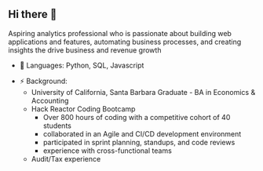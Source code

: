 ## Hi there 👋

<!--
**franky-coding/franky-coding** is a ✨ _special_ ✨ repository because its `README.md` (this file) appears on your GitHub profile. -->

Aspiring analytics professional who is passionate about building web applications and features, automating business processes, and creating insights the drive business and revenue growth

- 🌱 Languages: Python, SQL, Javascript

<!--- 🔭 I’m currently working on data analysis projects:
    - Building ETL/ELT Pipelines 
    - Utilizing data cleaning/filtering/visualization
    - making data-driven insights-->

- ⚡ Background:
  - University of California, Santa Barbara Graduate - BA in Economics & Accounting
  - Hack Reactor Coding Bootcamp
    - Over 800 hours of coding with a competitive cohort of 40 students
    - collaborated in an Agile and CI/CD development environment 
    - participated in sprint planning, standups, and code reviews 
    - experience with cross-functional teams
  - Audit/Tax experience 
<!-- - 👯 I’m looking to collaborate on ...
- 🤔 I’m looking for help with ...
- 💬 Ask me about ...
- 📫 How to reach me: ...
- 😄 Pronouns: ...
- ⚡ Fun fact: ... -->

